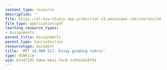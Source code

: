 ```yaml
---
content_type: resource
description: ''
file: https://ol-ocw-studio-app-production.s3.amazonaws.com/courses/24-908-creole-language-and-caribbean-identities-spring-2017/613472855deeb6a17ec81c0fea910f04_MIT24_908s17_assn_rubric.pdf
file_type: application/pdf
learning_resource_types:
- Assignments
parent_title: Assignments
parent_type: CourseSection
resourcetype: Document
title: 'MIT 24.908 S17: Essay grading rubric'
type: OCWFile
uid: 61347285-5dee-b6a1-7ec8-1c0fea910f04
---
```

